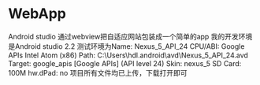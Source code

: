 # WebApp
Android studio 通过webview把自适应网站包装成一个简单的app
我的开发环境是Android studio 2.2 
测试环境为Name: Nexus_5_API_24     CPU/ABI: Google APIs Intel Atom (x86)      Path: C:\Users\hdl\.android\avd\Nexus_5_API_24.avd    
         Target: google_apis [Google APIs] (API level 24)         Skin: nexus_5 SD        Card: 100M      hw.dPad: no
项目所有文件均已上传，下载打开即可
